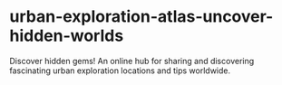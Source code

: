 # urban-exploration-atlas-uncover-hidden-worlds
Discover hidden gems! An online hub for sharing and discovering fascinating urban exploration locations and tips worldwide.
